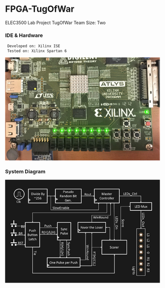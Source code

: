 # FPGA-TugOfWar
ELEC3500 Lab Project TugOfWar 
Team Size: Two

### IDE & Hardware
     Developed on: Xilinx ISE
     Tested on: Xilinx Spartan 6
<img src="https://github.com/CCinCapital/FPGA-TugOfWar/blob/master/forREADME/Slide2-min.JPG"></img>

### System Diagram
<img src="https://github.com/CCinCapital/FPGA-TugOfWar/blob/master/forREADME/Slide3-min.JPG"></img>
